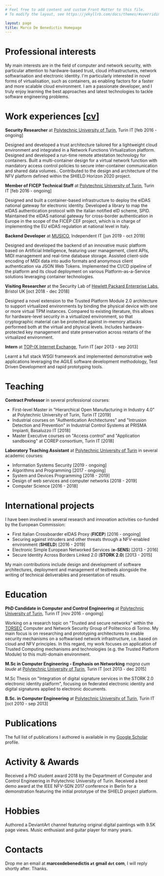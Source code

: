 ```yaml
---
# Feel free to add content and custom Front Matter to this file.
# To modify the layout, see https://jekyllrb.com/docs/themes/#overriding-theme-defaults

layout: page
title: Marco De Benedictis Homepage
---
```


# Professional interests

My main interests are in the field of computer and network security, with particular attention to hardware-based trust, cloud infrastructures, network softwarisation and electronic identity. I'm particularly interested in novel forms of virtualisation, such as containers, as enabling factors for a faster and more scalable cloud environment. I am a passionate developer, and I truly enjoy learning the best approaches and latest technologies to tackle software engineering problems.

# Work experiences [[cv](assets/cv_onepage_eng.pdf)]

**Security Researcher** at [Polytechnic University of Turin](https://www.polito.it/), Turin IT [feb 2016 - ongoing]

Designed and developed a trust architecture tailored for a lightweight cloud environment and integrated in a Network Functions Virtualization platform. Designed and developed a run-time remote attestation technology for containers. Built a multi-container design for a virtual network function with mandatory access control policies to secure inter-container communication and shared data volumes.. Contributed to the design and architecture of the NFV platform defined within the SHIELD Horizon 2020 project.

**Member of FICEP Technical Staff** at [Polytechnic University of Turin](https://www.polito.it/), Turin IT [feb 2016 - ongoing]

Designed and built a container-based infrastructure to deploy the eIDAS national gateway for electronic identity. Developed a library to map the eIDAS authentication protocol with the italian notified eID scheme, SPID. Maintained the eIDAS national gateway for cross-border authentication in Europe in the scope of the FICEP CEF project, which is in charge of implementing the EU eIDAS regulation at national level in Italy.

**Backend Developer** at [MUSICO](https://www.musi-co.com/), Independent IT [jun 2019 - oct 2019]

Designed and developed the backend of an innovative music platform based on Artificial Intelligence, featuring user management, client APIs, MIDI management and real-time database storage. Assisted client-side encoding of MIDI data into audio formats and anonymous client authentication via JSON Web Tokens. Implemented the CI/CD pipeline of the platform and its cloud deployment on various Platform-as-a-Service solutions leveraging container technologies.

**Visiting Researcher** at the Security Lab of [Hewlett Packard Enterprise Labs](https://www.labs.hpe.com/), Bristol UK [oct 2018 - dec 2018]

Designed a novel extension to the Trusted Platform Module 2.0 architecture to support virtualized environments by binding the physical device with one or more virtual TPM instances. Compared to existing literature, this allows for hardware-level security in a virtualized environment, so that cryptographic material can be protected against in-memory attacks performed both at the virtual and physical levels. Includes hardware-protected key management and state preservation across restarts of the virtualized environment.

**Intern** at [TOP-IX Internet Exchange](https://www.top-ix.org/it/home/), Turin IT [apr 2013 - sep 2013]

Learnt a full stack WSGI framework and implemented demonstrative web applications leveraging the AGILE software development methodology, Test Driven Development and rapid prototyping tools.

# Teaching

**Contract Professor** in several professional courses:

- First-level Master in "Hierarchical Open Manufacturing in Industry 4.0" at Polytechnic University of Turin, Turin IT [2019]
- Industrial courses on "Authentication Architectures" and "Intrusion Detection and Prevention" in Industrial Control Systems at PRISMA Impianti, Basaluzzo IT [2018]
- Master Executive courses on "Access control" and "Application sandboxing" at COREP consortium, Turin IT [2018]

**Laboratory Teaching Assistant** at [Polytechnic University of Turin](https://www.polito.it/) in several academic courses:

- Information Systems Security [2019 - ongoing]
- Algorithms and Programming [2017 - ongoing]
- System and Devices Programming [2018 - 2019]
- Design of web services and computer networks [2018 - 2019]
- Computer Science [2016 - 2018]

# International projects

I have been involved in several research and innovation activities co-funded by the European Commission:

- First Italian Crossboarder eIDAS Proxy (**FICEP**) [2016 - ongoing]
- Securing against intruders and other threats through a NFV-enabled environment (**SHIELD**) [2016 - 2019]
- Electronic Simple European Networked Services (**e-SENS**) [2013 - 2016]
- Secure Identity Across Borders Linked 2.0 (**STORK 2.0**) [2013 - 2015]

My main contributions include design and development of software architectures, deployment and management of testbeds alongside the writing of technical deliverables and presentation of results.

# Education

**PhD Candidate in Computer and Control Engineering** at [Polytechnic University of Turin](http://www.phd-dauin.polito.it/), Turin IT [nov 2016 - ongoing]

Working on a research topic on "Trusted and secure networks" within the [TORSEC](https://security.polito.it) Computer and Network Security Group of Politecnico di Torino. My main focus is on researching and prototyping architectures to enable security mechanisms on a softwarised network infrastructure, i.e. based on cloud and NFV principles. In this regard, my work focuses on application of Trusted Computing mechanisms and technologies (e.g. the Trusted Platform Module) to this multi-domain environment.

**M.Sc in Computer Engineering - Emphasis on Networking** *magna cum laude* at [Polytechnic University of Turin](https://www.polito.it), Turin IT [oct 2013 - dec 2015]

M.Sc Thesis on "Integration of digital signature services in the STORK 2.0 electronic identity platform", focusing on federated electronic identity and digital signatures applied to electronic documents.

**B.Sc. in Computer Engineering** at [Polytechnic University of Turin](https://www.polito.it), Turin IT [oct 2010 - sep 2013]

# Publications

The full list of publications I authored is available in my [Google Scholar](https://scholar.google.it/citations?user=3dBGZkkAAAAJ) profile.

# Activity & Awards

Received a PhD student award 2018 by the Department of Computer and Control Engineering in Polytechnic University of Turin. Received a best demo award at the IEEE NFV-SDN 2017 conference in Berlin for a demonstration featuring the initial prototype of the SHIELD project platform.

# Hobbies

Authored a DeviantArt channel featuring original digital paintings with 9.5K page views. Music enthusiast and guitar player for many years.

# Contacts

Drop me an email at **marcoxdebenedictis <code>at</code> gmail <code>dot</code> com**, I will reply shortly after. Thanks.
